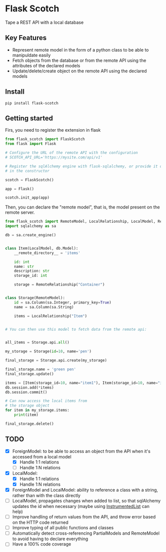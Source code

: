 # Flask Scotch

Tape a REST API with a local database

## Key Features

- Represent remote model in the form of a python class to be able to manipuldate easily
- Fetch objects from the database or from the remote API using the attributes of the declared models
- Update/delete/create object on the remote API using the declared models

## Install

`pip install flask-scotch`

## Getting started

Firs, you need to register the extension in flask

```python
from flask_scotch import FlaskScotch
from flask import Flask

# Configure the URL of the remote API with the configuration
# SCOTCH_API_URL='https://mysite.com/api/v1'

# Register the sqlAlchemy engine with flask-sqlalchemy, or provide it directly
# in the constructor

scotch = FlaskScotch()

app = Flask()

scotch.init_app(app)
```

Then, you can declare the "remote model", that is, the model present on the remote server.

```python
from flask_scotch import RemoteModel, LocalRelationship, LocalModel, RemoteRelationship
import sqlalchemy as sa

db = sa.create_engine()


class Item(LocalModel, db.Model):
    __remote_directory__ = 'items'

    id: int
    name: str
    description: str
    storage_id: int

    storage = RemoteRelationship("Container")


class Storage(RemoteModel):
    id = sa.Column(sa.Integer, primary_key=True)
    name = sa.Column(sa.String)

    items = LocalRelationship("Item")


# You can then use this model to fetch data from the remote api:


all_items = Storage.api.all()

my_storage = Storage(id=10, name='pen')

final_storage = Storage.api.create(my_storage)

final_storage.name = 'green pen'
final_storage.update()

items = [Item(storage_id=10, name="item1"), Item(storage_id=10, name="item2")]
db.session.add(*items)
db.session.commit()

# Can now access the local items from
# the storage object
for item in my_storage.items:
    print(item)

final_storage.delete()
```

## TODO

- [x] ForeignModel: to be able to access an object from the API when it's accessed from a local model
    - [x] Handle 1:1 relations
    - [ ] Handle 1:N relations
- [x] LocalModel:
    - [x] Handle 1:1 relations
    - [x] Handle 1:N relations
- [x] ForeignModel and LocalModel: ability to reference a class with a string, rather than with the class directly
- [ ] LocalModel, propagates changes when added to list, so that sqlAlchemy updates the id when necessary (maybe
  using [InstrumentedList](https://github.com/sqlalchemy/sqlalchemy/blob/main/lib/sqlalchemy/orm/collections.py) can
  help)
- [ ] Improve handling of return values from the API, and throw error based on the HTTP code returned
- [ ] Improve typing of all public functions and classes
- [ ] Automatically detect cross-referencing PartialModels and RemoteModel to avoid having to declare everything
- [ ] Have a 100% code coverage
